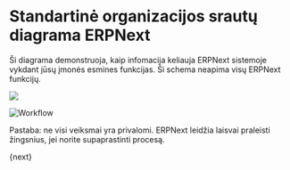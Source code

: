 <!-- add-breadcrumbs -->
# Standartinė organizacijos srautų diagrama ERPNext

Ši diagrama demonstruoja, kaip infomacija keliauja ERPNext sistemoje vykdant jūsų įmonės esmines funkcijas. Ši schema neapima visų ERPNext funkcijų.

![](/docs/v13/assets/old_images/erpnext/overview.png)

<img class="screenshot" alt="Workflow" src="{{docs_base_url}}/assets/img/setup/overview.png">

Pastaba: ne visi veiksmai yra privalomi. ERPNext leidžia laisvai praleisti žingsnius, jei norite supaprastinti procesą.

{next}
